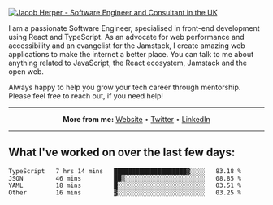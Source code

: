 [![Jacob Herper - Software Engineer and Consultant in the UK](https://res.cloudinary.com/jacobherper/image/upload/v1641506277/gh-image.png)](https://jacobherper.com/)

I am a passionate Software Engineer, specialised in front-end development using React and TypeScript. As an advocate for web performance and accessibility and an evangelist for the Jamstack, I create amazing web applications to make the internet a better place. You can talk to me about anything related to JavaScript, the React ecosystem, Jamstack and the open web.

Always happy to help you grow your tech career through mentorship. Please feel free to reach out, if you need help!

---

<p align="center">
  <strong>More from me:</strong> 
  <a href="https://jacobherper.com/">Website</a> •
  <a href="https://twitter.com/intent/follow?screen_name=jakeherp&tw_p=followbutton">Twitter</a> •
  <a href="https://www.linkedin.com/in/jacobherper/">LinkedIn</a>
</p>

---

## What I've worked on over the last few days:

<!--START_SECTION:waka-->

```text
TypeScript   7 hrs 14 mins   ████████████████████▓░░░░   83.18 %
JSON         46 mins         ██▒░░░░░░░░░░░░░░░░░░░░░░   08.85 %
YAML         18 mins         █░░░░░░░░░░░░░░░░░░░░░░░░   03.51 %
Other        16 mins         ▓░░░░░░░░░░░░░░░░░░░░░░░░   03.25 %
```

<!--END_SECTION:waka-->
